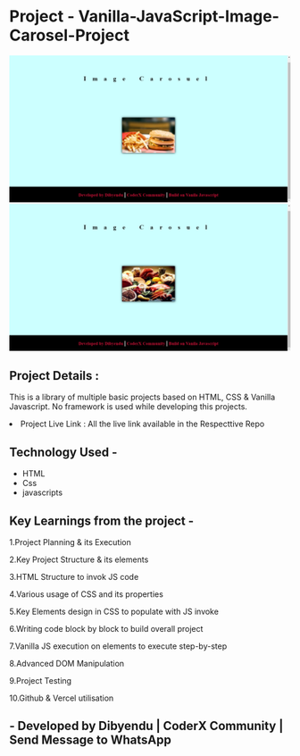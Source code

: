 <h1>Project - Vanilla-JavaScript-Image-Carosel-Project</h1>
<img src="imgCarosel.png"/>
<img src="imgCarosel2.png"/>

<h2>Project Details :</h2>
<p>This is a library of multiple basic projects based on HTML, CSS & Vanilla Javascript. No framework is used while developing this projects.</p>

<li>Project Live Link : All the live link available in the Respecttive Repo</li>

<h2>Technology Used -</h2>
<p>
<ul>
<li>HTML</li>
<li>Css</li>
<li>javascripts</li>
</ul>
</p>
<h2>Key Learnings from the project -</h2>
<p>1.Project Planning & its Execution</p>
<p>2.Key Project Structure & its elements</p>
<p>3.HTML Structure to invok JS code</p>
<p>4.Various usage of CSS and its properties</p>
<p>5.Key Elements design in CSS to populate with JS invoke</p>
<p>6.Writing code block by block to build overall project</p>
<p>7.Vanilla JS execution on elements to execute step-by-step</p>
<p>8.Advanced DOM Manipulation</p>
<p>9.Project Testing</p>
<p>10.Github & Vercel utilisation</p>

<h2>- Developed by Dibyendu | CoderX Community | Send Message to WhatsApp</h2>
